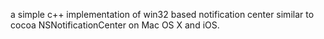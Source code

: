 a simple c++ implementation of win32 based notification center similar to cocoa NSNotificationCenter on Mac OS X and iOS.
